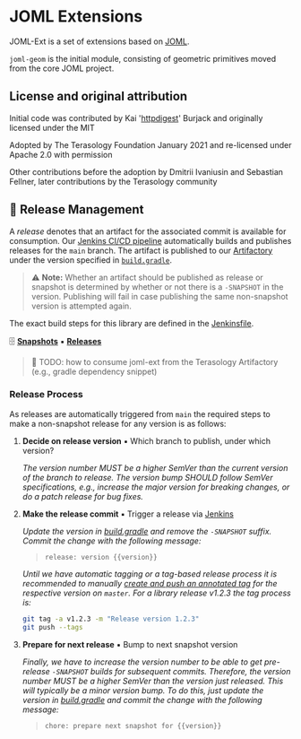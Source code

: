 # JOML Extensions

JOML-Ext is a set of extensions based on [JOML][joml].

`joml-geom` is the initial module, consisting of geometric primitives moved from the core JOML project.


## License and original attribution

Initial code was contributed by Kai '[httpdigest](https://github.com/httpdigest)' Burjack and originally licensed under the MIT

Adopted by The Terasology Foundation January 2021 and re-licensed under Apache 2.0 with permission

Other contributions before the adoption by Dmitrii Ivaniusin and Sebastian Fellner, later contributions by the Terasology community


## 🚀 Release Management

A _release_ denotes that an artifact for the associated commit is available for consumption. Our
[Jenkins CI/CD pipeline][jenkins] automatically builds and publishes releases for the `main` branch.
The artifact is published to our [Artifactory] under the version specified in [`build.gradle`](./build.gradle).

> ⚠ **Note:** Whether an artifact should be published as release or snapshot is determined by whether or not there is a
> `-SNAPSHOT` in the version. Publishing will fail in case publishing the same non-snapshot version is attempted
> again.

The exact build steps for this library are defined in the [Jenkinsfile](./Jenkinsfile).

🗄 [**Snapshots**][artifactory-joml-ext-snapshot] ▪ [**Releases**][artifactory-joml-ext-release]


> 🚧 TODO: how to consume joml-ext from the Terasology Artifactory (e.g., gradle dependency snippet)

### Release Process

As releases are automatically triggered from `main` the required steps to make a 
non-snapshot release for any version is as follows:

1. **Decide on release version** ▪ Which branch to publish, under which version?

    _The version number MUST be a higher SemVer than the current version of the branch to release.
     The version bump SHOULD follow SemVer specifications, e.g., increase the major version for breaking changes, or do
     a patch release for bug fixes._
 
1. **Make the release commit** ▪ Trigger a release via [Jenkins]

    _Update the version in [build.gradle](./build.gradle) and remove the `-SNAPSHOT` suffix. Commit the change with the
     following message:_

    > `release: version {{version}}`

    _Until we have automatic tagging or a tag-based release process it is recommended to manually
     [create and push an annotated tag][git-tag] for the respective version on `master`. For a library release v1.2.3
     the tag process is:_
    
    ```sh
    git tag -a v1.2.3 -m "Release version 1.2.3"
    git push --tags
    ```
    
1. **Prepare for next release** ▪ Bump to next snapshot version

    _Finally, we have to increase the version number to be able to get pre-release `-SNAPSHOT` builds for subsequent 
     commits. Therefore, the version number MUST be a higher SemVer than the version just released. This will typically
     be a minor version bump. To do this, just update the version in [build.gradle](./build.gradle) and commit the 
     change with the following message:_
    
    > `chore: prepare next snapshot for {{version}}`

<!-- References -->
[joml]: https://github.com/JOML-CI/JOML
[jenkins]: https://jenkins.terasology.io/job/Libraries/job/joml-ext/
[git-tag]: https://www.atlassian.com/git/tutorials/inspecting-a-repository/git-tag
[artifactory]: https://artifactory.terasology.io/
[artifactory-joml-ext-snapshot]: https://artifactory.terasology.io/ui/repos/tree/General/libs-snapshot-local/org/terasology/joml-ext
[artifactory-joml-ext-release]: https://artifactory.terasology.io/ui/repos/tree/General/libs-release-local/org/terasology/joml-ext
